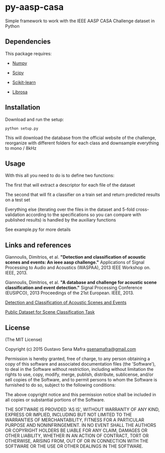 # py-aasp-casa
Simple framework to work with the IEEE AASP CASA Challenge dataset in Python

## Dependencies

This package requires:

* [Numpy](http://www.numpy.org/)

* [Scipy](http://www.scipy.org/)

* [Scikit-learn](http://scikit-learn.org/)

* [Librosa](https://github.com/bmcfee/librosa)

## Installation
Download and run the setup:

	python setup.py

This will download the database from the official website of the challenge, reorganize with different folders for each class and downsample everything to mono / 8kHz

## Usage
With this all you need to do is to define two functions:

The first that will extract a descriptor for each file of the dataset

The second that will fit a classifier on a train set and return predicted results on a test set

Everything else (iterating over the files in the dataset and 5-fold cross-validation according to the specifications so you can compare with published results) is handled by the auxiliary functions

See example.py for more details

## Links and references

Giannoulis, Dimitrios, et al.
**"Detection and classification of acoustic scenes and events: An ieee aasp challenge."**
Applications of Signal Processing to Audio and Acoustics (WASPAA), 2013 IEEE Workshop on. IEEE, 2013.

Giannoulis, Dimitrios, et al.
**"A database and challenge for acoustic scene classification and event detection."**
Signal Processing Conference (EUSIPCO), 2013 Proceedings of the 21st European. IEEE, 2013.

[Detection and Classification of Acoustic Scenes and Events][]

[Public Dataset for Scene Classification Task][]

[Detection and Classification of Acoustic Scenes and Events]: http://c4dm.eecs.qmul.ac.uk/sceneseventschallenge/

[Public Dataset for Scene Classification Task]: http://c4dm.eecs.qmul.ac.uk/rdr/handle/123456789/29

## License

(The MIT License)

Copyright (c) 2015 Gustavo Sena Mafra <gsenamafra@gmail.com>

Permission is hereby granted, free of charge, to any person obtaining a copy of
this software and associated documentation files (the 'Software'), to deal in
the Software without restriction, including without limitation the rights to
use, copy, modify, merge, publish, distribute, sublicense, and/or sell copies of
the Software, and to permit persons to whom the Software is furnished to do so,
subject to the following conditions:

The above copyright notice and this permission notice shall be included in all
copies or substantial portions of the Software.

THE SOFTWARE IS PROVIDED 'AS IS', WITHOUT WARRANTY OF ANY KIND, EXPRESS OR
IMPLIED, INCLUDING BUT NOT LIMITED TO THE WARRANTIES OF MERCHANTABILITY, FITNESS
FOR A PARTICULAR PURPOSE AND NONINFRINGEMENT. IN NO EVENT SHALL THE AUTHORS OR
COPYRIGHT HOLDERS BE LIABLE FOR ANY CLAIM, DAMAGES OR OTHER LIABILITY, WHETHER
IN AN ACTION OF CONTRACT, TORT OR OTHERWISE, ARISING FROM, OUT OF OR IN
CONNECTION WITH THE SOFTWARE OR THE USE OR OTHER DEALINGS IN THE SOFTWARE.

